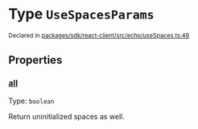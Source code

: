 # Type `UseSpacesParams`
<sub>Declared in [packages/sdk/react-client/src/echo/useSpaces.ts:49](https://github.com/dxos/dxos/blob/175437b91/packages/sdk/react-client/src/echo/useSpaces.ts#L49)</sub>




## Properties
### [all](https://github.com/dxos/dxos/blob/175437b91/packages/sdk/react-client/src/echo/useSpaces.ts#L53)
Type: <code>boolean</code>

Return uninitialized spaces as well.



